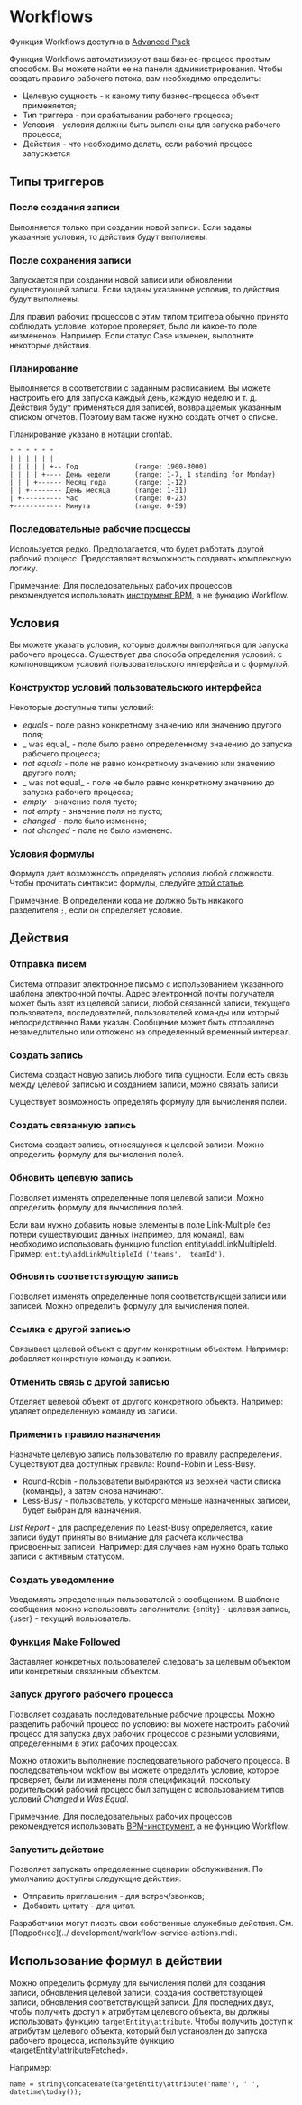 # Workflows

Функция Workflows доступна в [Advanced Pack](https://www.espocrm.com/extensions/advanced-pack/)

Функция Workflows автоматизируют ваш бизнес-процесс простым способом. Вы можете найти ее на панели администрирования. Чтобы создать правило рабочего потока, вам необходимо определить:

* Целевую сущность - к какому типу бизнес-процесса объект применяется;
* Тип триггера - при срабатывании рабочего процесса;
* Условия - условия должны быть выполнены для запуска рабочего процесса;
* Действия - что необходимо делать, если рабочий процесс запускается


## Типы триггеров

### После создания записи

Выполняется только при создании новой записи. Если заданы указанные условия, то действия будут выполнены.

### После сохранения записи

Запускается при создании новой записи или обновлении существующей записи. Если заданы указанные условия, то действия будут выполнены.

Для правил рабочих процессов с этим типом триггера обычно принято соблюдать условие, которое проверяет, было ли какое-то поле «изменено». Например. Если статус Case изменен, выполните некоторые действия.

### Планирование

Выполняется в соответствии с заданным расписанием. Вы можете настроить его для запуска каждый день, каждую неделю и т. д. Действия будут применяться для записей, возвращаемых указанным списком отчетов. Поэтому вам также нужно создать отчет о списке.

Планирование указано в нотации crontab.

```
* * * * * *
| | | | | | 
| | | | | +-- Год              (range: 1900-3000)
| | | | +---- День недели      (range: 1-7, 1 standing for Monday)
| | | +------ Месяц года       (range: 1-12)
| | +-------- День месяца      (range: 1-31)
| +---------- Час              (range: 0-23)
+------------ Минута           (range: 0-59)
```

### Последовательные рабочие процессы

Используется редко. Предполагается, что будет работать другой рабочий процесс. Предоставляет возможность создавать комплексную логику.

Примечание: Для последовательных рабочих процессов рекомендуется использовать [инструмент BPM](bpm.md), а не функцию Workflow.

## Условия

Вы можете указать условия, которые должны выполняться для запуска рабочего процесса. Существует два способа определения условий: с компоновщиком условий пользовательского интерфейса и с формулой.

### Конструктор условий пользовательского интерфейса

Некоторые доступные типы условий:

* _equals_ - поле равно конкретному значению или значению другого поля;
* _ was equal_ - поле было равно определенному значению до запуска рабочего процесса;
* _not equals_ - поле не равно конкретному значению или значению другого поля;
* _ was not equal_ - поле не было равно конкретному значению до запуска рабочего процесса;
* _empty_ - значение поля пусто;
* _not empty_ - значение поля не пусто;
* _changed_ - поле было изменено;
* _not changed_ - поле не было изменено.

### Условия формулы

Формула дает возможность определять условия любой сложности. Чтобы прочитать синтаксис формулы, следуйте [этой статье](formula.md).

Примечание. В определении кода не должно быть никакого разделителя `;`, если он определяет условие.

## Действия

### Отправка писем

Система отправит электронное письмо с использованием указанного шаблона электронной почты. Адрес электронной почты получателя может быть взят из целевой записи, любой связанной записи, текущего пользователя, последователей, пользователей команды или который непосредственно Вами указан. Сообщение может быть отправлено незамедлительно или отложено на определенный временный интервал.

### Создать запись

Система создаст новую запись любого типа сущности. Если есть связь между целевой записью и созданием записи, можно связать записи.

Существует возможность определять формулу для вычисления полей.

### Создать связанную запись

Система создаст запись, относящуюся к целевой записи. Можно определить формулу для вычисления полей.

### Обновить целевую запись

Позволяет изменять определенные поля целевой записи. Можно определить формулу для вычисления полей.

Если вам нужно добавить новые элементы в поле Link-Multiple без потери существующих данных (например, для команд), вам необходимо использовать функцию function entity\addLinkMultipleId. Пример: `entity\addLinkMultipleId ('teams', 'teamId')`.

### Обновить соответствующую запись

Позволяет изменять определенные поля соответствующей записи или записей. Можно определить формулу для вычисления полей.

### Ссылка с другой записью

Связывает целевой объект с другим конкретным объектом. Например: добавляет конкретную команду к записи.

### Отменить связь с другой записью

Отделяет целевой объект от другого конкретного объекта. Например: удаляет определенную команду из записи.

### Применить правило назначения

Назначьте целевую запись пользователю по правилу распределения. Существуют два доступных правила: Round-Robin и Less-Busy.

* Round-Robin - пользователи выбираются из верхней части списка (команды), а затем снова начинают.
* Less-Busy - пользователь, у которого меньше назначенных записей, будет выбран для назначения.

_List Report_ - для распределения по Least-Busy определяется, какие записи будут приняты во внимание для расчета количества присвоенных записей. Например: для случаев нам нужно брать только записи с активным статусом.

### Создать уведомление

Уведомлять определенных пользователей с сообщением. В шаблоне сообщения можно использовать заполнители: {entity} - целевая запись, {user} - текущий пользователь.

### Функция Make Followed

Заставляет конкретных пользователей следовать за целевым объектом или конкретным связанным объектом.

### Запуск другого рабочего процесса

Позволяет создавать последовательные рабочие процессы. Можно разделить рабочий процесс по условию: вы можете настроить рабочий процесс для запуска двух рабочих процессов с разными условиями, определенными в этих рабочих процессах.

Можно отложить выполнение последовательного рабочего процесса. В последовательном wokflow вы можете определить условие, которое проверяет, были ли изменены поля спецификаций, поскольку родительский рабочий процесс был запущен с использованием типов условий _Changed_ и _Was Equal_.

Примечание. Для последовательных рабочих процессов рекомендуется использовать [BPM-инструмент](bpm.md), а не функцию Workflow.

### Запустить действие

Позволяет запускать определенные сценарии обслуживания. По умолчанию доступны следующие действия:

* Отправить приглашения - для встреч/звонков;
* Добавить цитату - для цитат.

Разработчики могут писать свои собственные служебные действия. См. [Подробнее](../ development/workflow-service-actions.md).

## Использование формул в действии

Можно определить формулу для вычисления полей для создания записи, обновления целевой записи, создания соответствующей записи, обновления соответствующей записи. Для последних двух, чтобы получить доступ к атрибутам целевого объекта, вы должны использовать функцию `targetEntity\attribute`. Чтобы получить доступ к атрибутам целевого объекта, который был установлен до запуска рабочего процесса, используйте функцию «targetEntity\attributeFetched».

Например:
```
name = string\concatenate(targetEntity\attribute('name'), ' ', datetime\today());
```

